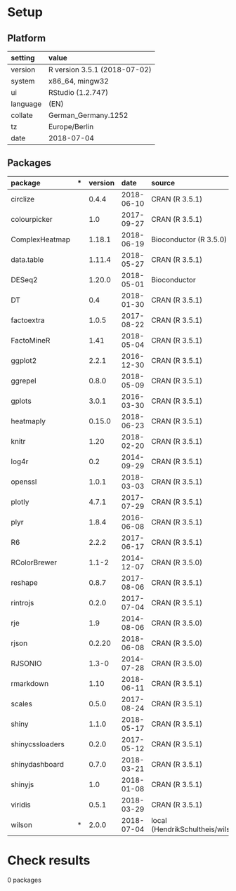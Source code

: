 # Setup

## Platform

|setting  |value                        |
|:--------|:----------------------------|
|version  |R version 3.5.1 (2018-07-02) |
|system   |x86_64, mingw32              |
|ui       |RStudio (1.2.747)            |
|language |(EN)                         |
|collate  |German_Germany.1252          |
|tz       |Europe/Berlin                |
|date     |2018-07-04                   |

## Packages

|package         |*  |version |date       |source                              |
|:---------------|:--|:-------|:----------|:-----------------------------------|
|circlize        |   |0.4.4   |2018-06-10 |CRAN (R 3.5.1)                      |
|colourpicker    |   |1.0     |2017-09-27 |CRAN (R 3.5.1)                      |
|ComplexHeatmap  |   |1.18.1  |2018-06-19 |Bioconductor (R 3.5.0)              |
|data.table      |   |1.11.4  |2018-05-27 |CRAN (R 3.5.1)                      |
|DESeq2          |   |1.20.0  |2018-05-01 |Bioconductor                        |
|DT              |   |0.4     |2018-01-30 |CRAN (R 3.5.1)                      |
|factoextra      |   |1.0.5   |2017-08-22 |CRAN (R 3.5.1)                      |
|FactoMineR      |   |1.41    |2018-05-04 |CRAN (R 3.5.1)                      |
|ggplot2         |   |2.2.1   |2016-12-30 |CRAN (R 3.5.1)                      |
|ggrepel         |   |0.8.0   |2018-05-09 |CRAN (R 3.5.1)                      |
|gplots          |   |3.0.1   |2016-03-30 |CRAN (R 3.5.1)                      |
|heatmaply       |   |0.15.0  |2018-06-23 |CRAN (R 3.5.1)                      |
|knitr           |   |1.20    |2018-02-20 |CRAN (R 3.5.1)                      |
|log4r           |   |0.2     |2014-09-29 |CRAN (R 3.5.1)                      |
|openssl         |   |1.0.1   |2018-03-03 |CRAN (R 3.5.1)                      |
|plotly          |   |4.7.1   |2017-07-29 |CRAN (R 3.5.1)                      |
|plyr            |   |1.8.4   |2016-06-08 |CRAN (R 3.5.1)                      |
|R6              |   |2.2.2   |2017-06-17 |CRAN (R 3.5.1)                      |
|RColorBrewer    |   |1.1-2   |2014-12-07 |CRAN (R 3.5.0)                      |
|reshape         |   |0.8.7   |2017-08-06 |CRAN (R 3.5.1)                      |
|rintrojs        |   |0.2.0   |2017-07-04 |CRAN (R 3.5.1)                      |
|rje             |   |1.9     |2014-08-06 |CRAN (R 3.5.0)                      |
|rjson           |   |0.2.20  |2018-06-08 |CRAN (R 3.5.0)                      |
|RJSONIO         |   |1.3-0   |2014-07-28 |CRAN (R 3.5.0)                      |
|rmarkdown       |   |1.10    |2018-06-11 |CRAN (R 3.5.1)                      |
|scales          |   |0.5.0   |2017-08-24 |CRAN (R 3.5.1)                      |
|shiny           |   |1.1.0   |2018-05-17 |CRAN (R 3.5.1)                      |
|shinycssloaders |   |0.2.0   |2017-05-12 |CRAN (R 3.5.1)                      |
|shinydashboard  |   |0.7.0   |2018-03-21 |CRAN (R 3.5.1)                      |
|shinyjs         |   |1.0     |2018-01-08 |CRAN (R 3.5.1)                      |
|viridis         |   |0.5.1   |2018-03-29 |CRAN (R 3.5.1)                      |
|wilson          |*  |2.0.0   |2018-07-04 |local (HendrikSchultheis/wilson@NA) |

# Check results

0 packages




